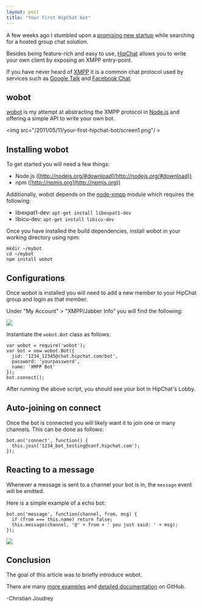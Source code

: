```yaml
---
layout: post
title: "Your first HipChat bot"
---
```


A few weeks ago I stumbled upon a [promising new startup](https://hipchat.com) while searching for a hosted group chat solution.

Besides being feature-rich and easy to use, [HipChat](https://hipchat.com) allows you to write your own client by exposing an XMPP entry-point.

If you have never heard of [XMPP](http://en.wikipedia.org/wiki/Extensible_Messaging_and_Presence_Protocol) it is a common chat protocol used by services such as [Google Talk](http://code.google.com/apis/talk/open_communications.html#which) and [Facebook Chat](http://developers.facebook.com/docs/chat/).

<!-- more -->

## wobot

[wobot](https://github.com/cjoudrey/wobot/blob/master/README.md) is my attempt at abstracting the XMPP protocol in [Node.js](http://nodejs.org) and offering a simple API to write your own bot.

<img src="/2011/05/11/your-first-hipchat-bot/screen1.png"/ >

## Installing wobot

To get started you will need a few things:

  - Node.js ([http://nodejs.org/#download](http://nodejs.org/#download))
  - npm ([http://npmjs.org](http://npmjs.org))

Additionally, wobot depends on the [node-xmpp](https://github.com/astro/node-xmpp) module which requires the following:

  - libexpat1-dev: `apt-get install libexpat1-dev`
  - libicu-dev: `apt-get install libicu-dev`

Once you have installed the build dependencies, install wobot in your working directory using npm:

    mkdir ~/mybot
    cd ~/mybot
    npm install wobot

## Configurations

Once wobot is installed you will need to add a new member to your HipChat group and login as that member.

Under "My Account" > "XMPP/Jabber Info" you will find the following:

<img src="/2011/05/11/your-first-hipchat-bot/screen2.png" />

Instantiate the `wobot.Bot` class as follows:

    var wobot = require('wobot');
    var bot = new wobot.Bot({
      jid: '1234_12345@chat.hipchat.com/bot',
      password: 'yourpassword',
      name: 'XMPP Bot'
    });
    bot.connect();

After running the above script, you should see your bot in HipChat's Lobby.

## Auto-joining on connect

Once the bot is connected you will likely want it to join one or many channels. This can be done as follows:

    bot.on('connect', function() {
      this.join('1234_bot_testing@conf.hipchat.com');
    });

## Reacting to a message

Whenever a message is sent to a channel your bot is in, the `message` event will be emitted.

Here is a simple example of a echo bot:

    bot.on('message', function(channel, from, msg) {
      if (from === this.name) return false;
      this.message(channel, '@' + from + ' you just said: ' + msg);
    });

<img src="/2011/05/11/your-first-hipchat-bot/screen3.png" />

## Conclusion

The goal of this article was to briefly introduce wobot.

There are many [more examples](https://github.com/cjoudrey/wobot/tree/master/examples) and [detailed documentation](https://github.com/cjoudrey/wobot/blob/master/README.md) on GitHub.

-Christian Joudrey
